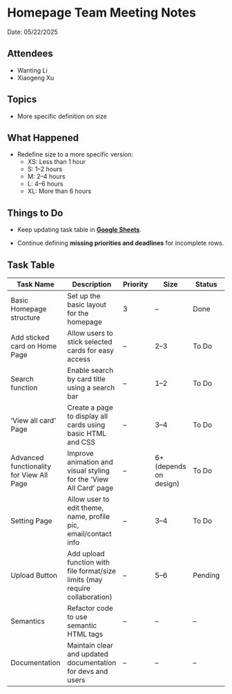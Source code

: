 # Homepage Team Meeting Notes

Date: 05/22/2025

## Attendees

* Wanting Li
* Xiaogeng Xu

## Topics

* More specific definition on size

## What Happened

* Redefine size to a more specific version:
  * XS: Less than 1 hour
  * S: 1–2 hours
  * M: 2–4 hours
  * L: 4–6 hours
  * XL: More than 6 hours

## Things to Do

* Keep updating task table in [**Google Sheets**](https://docs.google.com/spreadsheets/d/1r9mgNuQNEs5BKenZrCYRvASA2GJZQ0jmovIXWe67_6A/edit?gid=0#gid=0).

* Continue defining **missing priorities and deadlines** for incomplete rows.


## Task Table
| **Task Name**                            | **Description**                                                              | **Priority** | **Size**               | **Status** | **Deadline** |
| ---------------------------------------- | ---------------------------------------------------------------------------- | ------------ | ---------------------- | ---------- | ------------ |
| Basic Homepage structure                 | Set up the basic layout for the homepage                                     | 3            | –                      | Done       | /            |
| Add sticked card on Home Page            | Allow users to stick selected cards for easy access                          | –            | 2–3                    | To Do      | –            |
| Search function                          | Enable search by card title using a search bar                               | –            | 1–2                    | To Do      | –            |
| ‘View all card’ Page                     | Create a page to display all cards using basic HTML and CSS                  | –            | 3–4                    | To Do      | –            |
| Advanced functionality for View All Page | Improve animation and visual styling for the 'View All Card' page            | –            | 6+ (depends on design) | To Do      | –            |
| Setting Page                             | Allow user to edit theme, name, profile pic, email/contact info              | –            | 3–4                    | To Do      | –            |
| Upload Button                            | Add upload function with file format/size limits (may require collaboration) | –            | 5–6                    | Pending    | –            |
| Semantics                                | Refactor code to use semantic HTML tags                                      | –            | –                      | –          | –            |
| Documentation                            | Maintain clear and updated documentation for devs and users                  | –            | –                      | –          | –            |

